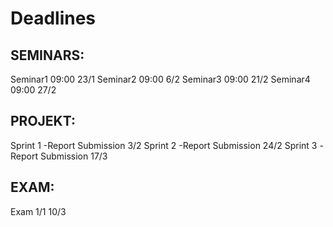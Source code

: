 # Deadlines

## SEMINARS:
Seminar1 09:00 23/1 
Seminar2 09:00 6/2
Seminar3 09:00 21/2
Seminar4 09:00 27/2

## PROJEKT:
Sprint 1 -Report Submission 3/2
Sprint 2 -Report Submission 24/2
Sprint 3 -Report Submission 17/3

## EXAM:
Exam 1/1 10/3